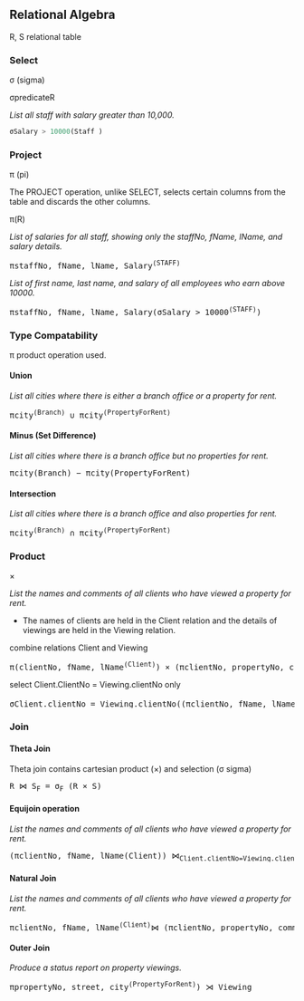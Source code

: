 
## Relational Algebra

R, S relational table

### Select

σ (sigma) 

σpredicateR
 
_List all staff with salary greater than 10,000._
```SQL
σSalary > 10000(Staff )
```  

### Project

π (pi)

The PROJECT operation, unlike SELECT, selects certain columns from the table and discards the other columns.

π<attributelist >(R)

_List of salaries for all staff, showing only the staffNo, fName, lName, and salary details._
 
<pre>πstaffNo, fName, lName, Salary<sup>(STAFF)</sup></pre> 
_List of first name, last name, and salary of all employees who earn above 10000._

<pre>πstaffNo, fName, lName, Salary(σSalary > 10000<sup>(STAFF)</sup>)</pre>

### Type Compatability

π product operation used.

#### Union

_List all cities where there is either a branch office or a property for rent._   
<pre>πcity<sup>(Branch)</sup> ∪ πcity<sup>(PropertyForRent)</sup></pre>

#### Minus (Set Difference)

_List all cities where there is a branch office but no properties for rent._

<pre>πcity(Branch) − πcity(PropertyForRent)</pre>

#### Intersection
_List all cities where there is a branch office and also properties for rent._

<pre>πcity<sup>(Branch)</sup> ∩ πcity<sup>(PropertyForRent)</sup></pre>

### Product

× 

_List the names and comments of all clients who have viewed a property for rent._
- The names of clients are held in the Client relation and the details of viewings are held in the Viewing relation.

combine relations Client and Viewing
<pre>π(clientNo, fName, lName<sup>(Client)</sup>) × (πclientNo, propertyNo, comment<sup>(Viewing)</sup>)</pre>

select Client.ClientNo = Viewing.clientNo only
<pre>σClient.clientNo = Viewing.clientNo((πclientNo, fName, lName<sup>(Client)</sup>) × (πclientNo, propertyNo, comment <sup>(Viewing)</sup>))</pre>
 
### Join

#### Theta Join

Theta join contains cartesian product (×) and selection (σ sigma)

<pre>R ⋈ S<sub>F</sub> = σ<sub>F</sub> (R × S)</pre>

#### Equijoin operation

_List the names and comments of all clients who have viewed a property for rent._

<pre>(πclientNo, fName, lName(Client)) ⋈<sub>Client.clientNo=Viewing.clientNo</sub> (πclientNo, propertyNo, comment (Viewing))</pre>

#### Natural Join

_List the names and comments of all clients who have viewed a property for rent._

<pre>πclientNo, fName, lName<sup>(Client)</sup>⋈ (πclientNo, propertyNo, comment<sup>(Viewing)</sup>)</pre>

#### Outer Join

_Produce a status report on property viewings._

<pre>πpropertyNo, street, city<sup>(PropertyForRent)</sup>) ⋊ Viewing</pre>


